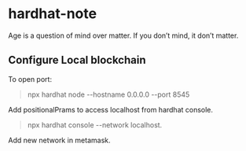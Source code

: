 # hardhat-note

Age is a question of mind over matter. If you don’t mind, it don’t matter.

## Configure Local blockchain

To open port:
>npx hardhat node --hostname 0.0.0.0 --port 8545

Add positionalPrams to access localhost from hardhat console.
>npx hardhat console --network localhost.

Add new network in metamask.
